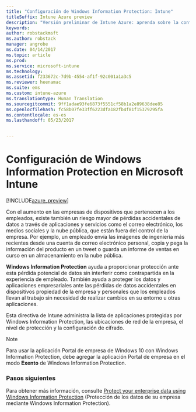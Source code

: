 ```yaml
---
title: "Configuración de Windows Information Protection: Intune"
titleSuffix: Intune Azure preview
description: "Versión preliminar de Intune Azure: aprenda sobre la configuración de Intune que puede usar para administrar Windows Information Protection."
keywords: 
author: robstackmsft
ms.author: robstack
manager: angrobe
ms.date: 04/14/2017
ms.topic: article
ms.prod: 
ms.service: microsoft-intune
ms.technology: 
ms.assetid: f233672c-7d9b-4554-af1f-92c001a1a3c5
ms.reviewer: heenamac
ms.suite: ems
ms.custom: intune-azure
ms.translationtype: Human Translation
ms.sourcegitcommit: 9ff1adae93fe6873f5551cf58b1a2e89638dee85
ms.openlocfilehash: fc58b07fe33ff6223dfa182fb4f81f15379295fa
ms.contentlocale: es-es
ms.lasthandoff: 05/23/2017


---
```


# <a name="how-to-configure-windows-information-protection-in-microsoft-intune"></a>Configuración de Windows Information Protection en Microsoft Intune

[!INCLUDE[azure_preview](./includes/azure_preview.md)]

Con el aumento en las empresas de dispositivos que pertenecen a los empleados, existe también un riesgo mayor de pérdidas accidentales de datos a través de aplicaciones y servicios como el correo electrónico, los medios sociales y la nube pública, que están fuera del control de la empresa. Por ejemplo, un empleado envía las imágenes de ingeniería más recientes desde una cuenta de correo electrónico personal, copia y pega la información del producto en un tweet o guarda un informe de ventas en curso en un almacenamiento en la nube pública.

**Windows Information Protection** ayuda a proporcionar protección ante esta pérdida potencial de datos sin interferir como contrapartida en la experiencia de empleado. También ayuda a proteger los datos y aplicaciones empresariales ante las pérdidas de datos accidentales en dispositivos propiedad de la empresa y personales que los empleados llevan al trabajo sin necesidad de realizar cambios en su entorno u otras aplicaciones.

Esta directiva de Intune administra la lista de aplicaciones protegidas por Windows Information Protection, las ubicaciones de red de la empresa, el nivel de protección y la configuración de cifrado.

>[!NOTE]
> Para usar la aplicación Portal de empresa de Windows 10 con Windows Information Protection, debe agregar la aplicación Portal de empresa en el modo **Exento** de Windows Information Protection. 

### <a name="next-steps"></a>Pasos siguientes
Para obtener más información, consulte [Protect your enterprise data using Windows Information Protection](https://technet.microsoft.com/itpro/windows/keep-secure/protect-enterprise-data-using-wip) (Protección de los datos de su empresa mediante Windows Information Protection).


